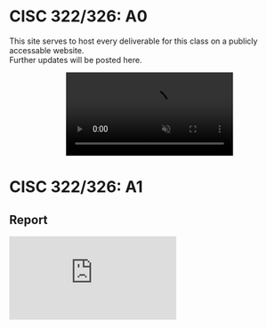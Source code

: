 # CISC 322/326: A0
This site serves to host every deliverable for this class on a publicly accessable website.  
Further updates will be posted here.

<div style="width: 100%">
<video muted autoplay loop style="display: block; margin: 0 auto">
<source src="https://yourusername.github.io/script.js/media/bird_dance.mp4" type="video/mp4">
</video>
</div>

# CISC 322/326: A1
## Report
<embed src="https://jdhickey.github.io/media/A1_Report.pdf" type="application/pdf"/>
